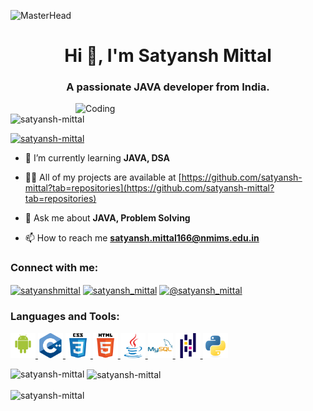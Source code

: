 ![MasterHead](https://user-images.githubusercontent.com/35267447/206916906-9bfb66d9-c419-44c2-908a-4885e610425f.gif)
<h1 align="center">Hi 👋, I'm Satyansh Mittal</h1>
<h3 align="center">A passionate JAVA developer from India.</h3>
<img align="right" alt="Coding" width="400" src="https://i.pinimg.com/originals/54/c9/af/54c9af226721e95539a5cd9592d635bb.gif">

<p align="left"> <img src="https://komarev.com/ghpvc/?username=satyansh-mittal&label=Profile%20views&color=0e75b6&style=flat" alt="satyansh-mittal" /> </p>

<p align="left"> <a href="https://github.com/ryo-ma/github-profile-trophy"><img src="https://github-profile-trophy.vercel.app/?username=satyansh-mittal" alt="satyansh-mittal" /></a> </p>

- 🌱 I’m currently learning **JAVA, DSA**

- 👨‍💻 All of my projects are available at [https://github.com/satyansh-mittal?tab=repositories](https://github.com/satyansh-mittal?tab=repositories)

- 💬 Ask me about **JAVA, Problem Solving**

- 📫 How to reach me **satyansh.mittal166@nmims.edu.in**

<h3 align="left">Connect with me:</h3>
<p align="left">
<a href="https://linkedin.com/in/satyanshmittal" target="blank"><img align="center" src="https://raw.githubusercontent.com/rahuldkjain/github-profile-readme-generator/master/src/images/icons/Social/linked-in-alt.svg" alt="satyanshmittal" height="30" width="40" /></a>
<a href="https://www.leetcode.com/satyansh_mittal" target="blank"><img align="center" src="https://raw.githubusercontent.com/rahuldkjain/github-profile-readme-generator/master/src/images/icons/Social/leet-code.svg" alt="satyansh_mittal" height="30" width="40" /></a>
<a href="https://www.hackerearth.com/@satyansh_mittal" target="blank"><img align="center" src="https://raw.githubusercontent.com/rahuldkjain/github-profile-readme-generator/master/src/images/icons/Social/hackerearth.svg" alt="@satyansh_mittal" height="30" width="40" /></a>
</p>

<h3 align="left">Languages and Tools:</h3>
<p align="left"> <a href="https://developer.android.com" target="_blank" rel="noreferrer"> <img src="https://raw.githubusercontent.com/devicons/devicon/master/icons/android/android-original-wordmark.svg" alt="android" width="40" height="40"/> </a> <a href="https://www.w3schools.com/cpp/" target="_blank" rel="noreferrer"> <img src="https://raw.githubusercontent.com/devicons/devicon/master/icons/cplusplus/cplusplus-original.svg" alt="cplusplus" width="40" height="40"/> </a> <a href="https://www.w3schools.com/css/" target="_blank" rel="noreferrer"> <img src="https://raw.githubusercontent.com/devicons/devicon/master/icons/css3/css3-original-wordmark.svg" alt="css3" width="40" height="40"/> </a> <a href="https://www.w3.org/html/" target="_blank" rel="noreferrer"> <img src="https://raw.githubusercontent.com/devicons/devicon/master/icons/html5/html5-original-wordmark.svg" alt="html5" width="40" height="40"/> </a> <a href="https://www.java.com" target="_blank" rel="noreferrer"> <img src="https://raw.githubusercontent.com/devicons/devicon/master/icons/java/java-original.svg" alt="java" width="40" height="40"/> </a> <a href="https://www.mysql.com/" target="_blank" rel="noreferrer"> <img src="https://raw.githubusercontent.com/devicons/devicon/master/icons/mysql/mysql-original-wordmark.svg" alt="mysql" width="40" height="40"/> </a> <a href="https://pandas.pydata.org/" target="_blank" rel="noreferrer"> <img src="https://raw.githubusercontent.com/devicons/devicon/2ae2a900d2f041da66e950e4d48052658d850630/icons/pandas/pandas-original.svg" alt="pandas" width="40" height="40"/> </a> <a href="https://www.python.org" target="_blank" rel="noreferrer"> <img src="https://raw.githubusercontent.com/devicons/devicon/master/icons/python/python-original.svg" alt="python" width="40" height="40"/> </a> </p>

<p><img align="left" src="https://github-readme-stats.vercel.app/api/top-langs?username=satyansh-mittal&show_icons=true&locale=en&layout=compact" alt="satyansh-mittal" /></p>

<p>&nbsp;<img align="center" src="https://github-readme-stats.vercel.app/api?username=satyansh-mittal&show_icons=true&locale=en" alt="satyansh-mittal" /></p>

<p><img align="center" src="https://github-readme-streak-stats.herokuapp.com/?user=satyansh-mittal&" alt="satyansh-mittal" /></p>
